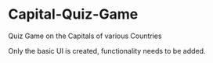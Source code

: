 # Capital-Quiz-Game
Quiz Game on the Capitals of various Countries

Only the basic UI is created, functionality needs to be added.
